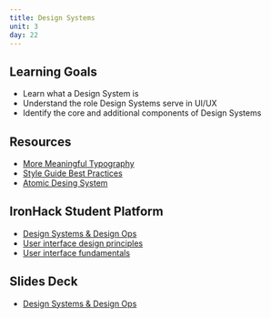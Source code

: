 ```yaml
---
title: Design Systems
unit: 3
day: 22
---
```

## Learning Goals

* Learn what a Design System is
* Understand the role Design Systems serve in UI/UX
* Identify the core and additional components of Design Systems

## Resources

* [More Meaningful Typography](https://alistapart.com/article/more-meaningful-typography)
* [Style Guide Best Practices](http://bradfrost.com/blog/post/style-guide-best-practices-at-beyond-tellerrand/?ref=mybridge.co)
* [Atomic Desing System](http://atomizedesign.com/)

## IronHack Student Platform

* [Design Systems & Design Ops](http://learn.ironhack.com/#/learning_unit/7096)
* [User interface design principles](http://learn.ironhack.com/#/learning_unit/7047)
* [User interface fundamentals](http://learn.ironhack.com/#/learning_unit/7048)

## Slides Deck

* [Design Systems & Design Ops](https://drive.google.com/open?id=1jwYk-JdMyz_UIDWXf9d5WVqZVMqQGVEPTh0X7vZwXAg)
